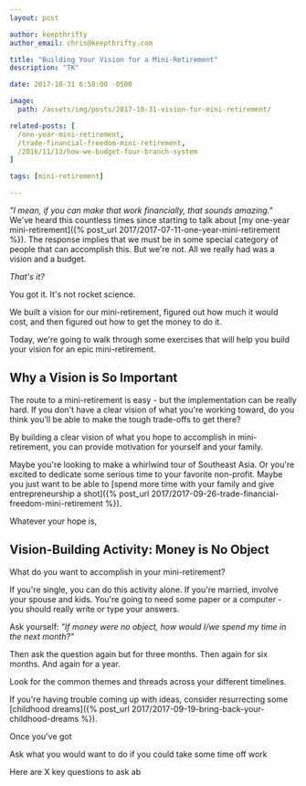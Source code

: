 ```yaml
---
layout: post

author: keepthrifty
author_email: chris@keepthrifty.com

title: "Building Your Vision for a Mini-Retirement"
description: "TK"

date: 2017-10-31 6:58:00 -0500

image:
  path: /assets/img/posts/2017-10-31-vision-for-mini-retirement/

related-posts: [
  /one-year-mini-retirement,
  /trade-financial-freedom-mini-retirement,
  /2016/11/13/how-we-budget-four-branch-system
]

tags: [mini-retirement]

---
```


_"I mean, if you can make that work financially, that sounds amazing."_ We've heard this countless times since starting to talk about [my one-year mini-retirement]({% post_url 2017/2017-07-11-one-year-mini-retirement %}). The response implies that we must be in some special category of people that can accomplish this. But we're not. All we really had was a vision and a budget.

_That's it?_

You got it. It's not rocket science.

We built a vision for our mini-retirement, figured out how much it would cost, and then figured out how to get the money to do it.

Today, we're going to walk through some exercises that will help you build your vision for an epic mini-retirement.

## Why a Vision is So Important

The route to a mini-retirement is easy - but the implementation can be really hard. If you don't have a clear vision of what you're working toward, do you think you'll be able to make the tough trade-offs to get there?

By building a clear vision of what you hope to accomplish in mini-retirement, you can provide motivation for yourself and your family.

Maybe you're looking to make a whirlwind tour of Southeast Asia. Or you're excited to dedicate some serious time to your favorite non-profit. Maybe you just want to be able to [spend more time with your family and give entrepreneurship a shot]({% post_url 2017/2017-09-26-trade-financial-freedom-mini-retirement %}).

Whatever your hope is, 

## Vision-Building Activity: Money is No Object

What do you want to accomplish in your mini-retirement?



If you're single, you can do this activity alone. If you're married, involve your spouse and kids. You're going to need some paper or a computer - you should really write or type your answers.

Ask yourself: _"If money were no object, how would I/we spend my time in the next month?"_

Then ask the question again but for three months. Then again for six months. And again for a year.

Look for the common themes and threads across your different timelines.

If you're having trouble coming up with ideas, consider resurrecting some [childhood dreams]({% post_url 2017/2017-09-19-bring-back-your-childhood-dreams %}).

Once you've got



Ask what you would want to do if you could take some time off work

Here are X key questions to ask ab
